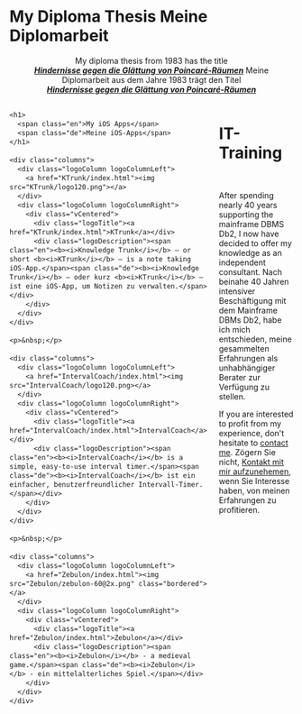 <h1>
  <span class="en">My Diploma Thesis</span>
  <span class="de">Meine Diplomarbeit</span>
</h1>
<p style="text-align: center;">
  <span class="en">My diploma thesis from 1983 has the title<br><b><i><a href="Diplomarbeit/Diplomarbeit.pdf">Hindernisse gegen die Glättung von Poincaré-Räumen</a></i></b></span>
  <span class="de">Meine Diplomarbeit aus dem Jahre 1983 trägt den Titel<br><b><i><a href="Diplomarbeit/Diplomarbeit.pdf">Hindernisse gegen die Glättung von Poincaré-Räumen</a></i></b></span>
</p>


<div class="columns">
  <div class="column50">

    <h1>
      <span class="en">My iOS Apps</span>
      <span class="de">Meine iOS-Apps</span>
    </h1>

    <div class="columns">
      <div class="logoColumn logoColumnLeft">
        <a href="KTrunk/index.html"><img src="KTrunk/logo120.png"></a>
      </div>
      <div class="logoColumn logoColumnRight">
        <div class="vCentered">
          <div class="logoTitle"><a href="KTrunk/index.html">KTrunk</a></div>
          <div class="logoDescription"><span class="en"><b><i>Knowledge Trunk</i></b> — or short <b><i>KTrunk</i></b> — is a note taking iOS-App.</span><span class="de"><b><i>Knowledge Trunk</i></b> — oder kurz <b><i>KTrunk</i></b> — ist eine iOS-App, um Notizen zu verwalten.</span></div>
        </div>
      </div>
    </div>

    <p>&nbsp;</p>

    <div class="columns">
      <div class="logoColumn logoColumnLeft">
        <a href="IntervalCoach/index.html"><img src="IntervalCoach/logo120.png></a>
      </div>
      <div class="logoColumn logoColumnRight">
        <div class="vCentered">
          <div class="logoTitle"><a href="IntervalCoach/index.html">IntervalCoach</a></div>
          <div class="logoDescription"><span class="en"><b><i>IntervalCoach</i></b> is a simple, easy-to-use interval timer.</span><span class="de"><b><i>IntervalCoach</i></b> ist ein einfacher, benutzerfreundlicher Intervall-Timer.</span></div>
        </div>
      </div>
    </div>

    <p>&nbsp;</p>

    <div class="columns">
      <div class="logoColumn logoColumnLeft">
        <a href="Zebulon/index.html"><img src="Zebulon/zebulon-60@2x.png" class="bordered"></a>
      </div>
      <div class="logoColumn logoColumnRight">
        <div class="vCentered">
          <div class="logoTitle"><a href="Zebulon/index.html">Zebulon</a></div>
          <div class="logoDescription"><span class="en"><b><i>Zebulon</i></b> - a medieval game.</span><span class="de"><b><i>Zebulon</i>    </b> - ein mittelalterliches Spiel.</span></div>
        </div>
      </div>
    </div>
  </div>
  
  <div class="column50">
    <h1>IT-Training</h1>
    <p>&nbsp;</p>
    <p>
      <span class="en">After spending nearly 40 years supporting the mainframe DBMS Db2, I now have decided to offer my knowledge as an independent consultant.</span>
      <span class="de">Nach beinahe 40 Jahren intensiver Beschäftigung mit dem Mainframe DBMs Db2, habe ich mich entschieden, meine gesammelten Erfahrungen als unhabhängiger Berater zur Verfügung zu stellen.</span>
    </p>
    <p>
      <span class="en">If you are interested to profit from my experience, don't hesitate to <a href="mailto:cl.schuetzdeller@icloud.com">contact me</a>.</span>
      <span class="de">Zögern Sie nicht, <a href="mailto:cl.schuetzdeller@icloud.com">Kontakt mit mir aufzunehemen</a>, wenn Sie Interesse haben, von meinen Erfahrungen zu profitieren.</span>
    </p>
  </div>
</div>
  

<h3>&nbsp;</h3>

